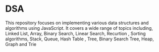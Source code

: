 # DSA
This repository focuses on implementing various data structures and algorithms using JavaScript. It covers a wide range of topics including, Linked List, Array, Binary Search, Linear Search, Recurtion , Sorting algorithms, Stack, Queue, Hash Table , Tree, Binary Search Tree, Heap, Graph and Trie
